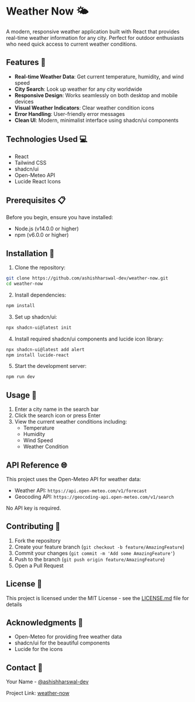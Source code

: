 # Weather Now 🌤️

A modern, responsive weather application built with React that provides real-time weather information for any city. Perfect for outdoor enthusiasts who need quick access to current weather conditions.

## Features 🌟

- **Real-time Weather Data**: Get current temperature, humidity, and wind speed
- **City Search**: Look up weather for any city worldwide
- **Responsive Design**: Works seamlessly on both desktop and mobile devices
- **Visual Weather Indicators**: Clear weather condition icons
- **Error Handling**: User-friendly error messages
- **Clean UI**: Modern, minimalist interface using shadcn/ui components

## Technologies Used 💻

- React
- Tailwind CSS
- shadcn/ui
- Open-Meteo API
- Lucide React Icons

## Prerequisites 📋

Before you begin, ensure you have installed:
- Node.js (v14.0.0 or higher)
- npm (v6.0.0 or higher)

## Installation 🚀

1. Clone the repository:
```bash
git clone https://github.com/ashishharswal-dev/weather-now.git
cd weather-now
```

2. Install dependencies:
```bash
npm install
```

3. Set up shadcn/ui:
```bash
npx shadcn-ui@latest init
```

4. Install required shadcn/ui components and lucide icon library:
```bash
npx shadcn-ui@latest add alert
npm install lucide-react
```

5. Start the development server:
```bash
npm run dev
```

## Usage 📱

1. Enter a city name in the search bar
2. Click the search icon or press Enter
3. View the current weather conditions including:
   - Temperature
   - Humidity
   - Wind Speed
   - Weather Condition

## API Reference 🌐

This project uses the Open-Meteo API for weather data:
- Weather API: `https://api.open-meteo.com/v1/forecast`
- Geocoding API: `https://geocoding-api.open-meteo.com/v1/search`

No API key is required.

## Contributing 🤝

1. Fork the repository
2. Create your feature branch (`git checkout -b feature/AmazingFeature`)
3. Commit your changes (`git commit -m 'Add some AmazingFeature'`)
4. Push to the branch (`git push origin feature/AmazingFeature`)
5. Open a Pull Request

## License 📄

This project is licensed under the MIT License - see the [LICENSE.md](LICENSE.md) file for details

## Acknowledgments 👏

- Open-Meteo for providing free weather data
- shadcn/ui for the beautiful components
- Lucide for the icons

## Contact 📧

Your Name - [@ashishharswal-dev](https://github.com/ashishharswal-dev)

Project Link: [weather-now](https://github.com/ashishharswal-dev/weather-now)
